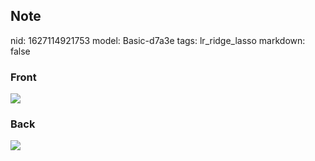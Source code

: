 ## Note
nid: 1627114921753
model: Basic-d7a3e
tags: lr_ridge_lasso
markdown: false

### Front
<img src="paste-cdf1231d1ee2166927db7c33bbc9080f6d7a7c33.jpg">

### Back
<img src="paste-4731c6f4aec784c0cc8f3dd863d88affa201666a.jpg">

